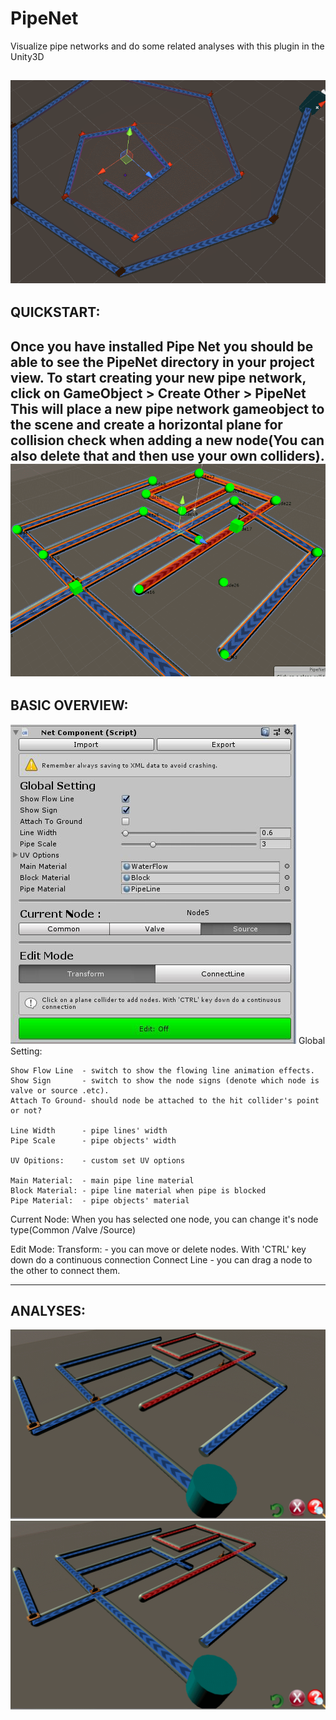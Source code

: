 # PipeNet
Visualize pipe networks and do some related analyses with this plugin in the Unity3D

![](https://github.com/LizhuWeng/PipeNet/blob/master/Doc/sample1.gif)
------------------------------------------------------
QUICKSTART:
------------------------------------------------------
Once you have installed Pipe Net you should be able to see the PipeNet directory in your project view.
To start creating your new pipe network, click on GameObject > Create Other > PipeNet
This will place a new pipe network gameobject to the scene and create a horizontal plane for collision check when adding a new node(You can also delete that and then use your own colliders).
![](https://github.com/LizhuWeng/PipeNet/blob/master/Doc/editor.gif)
------------------------------------------------------
BASIC OVERVIEW:
------------------------------------------------------
![](https://github.com/LizhuWeng/PipeNet/blob/master/Doc/inspector.JPG)
Global Setting: 

	Show Flow Line	- switch to show the flowing line animation effects.
	Show Sign		- switch to show the node signs (denote which node is valve or source .etc).
	Attach To Ground- should node be attached to the hit collider's point or not?

	Line Width		- pipe lines' width
	Pipe Scale		- pipe objects' width

	UV Opitions:	- custom set UV options

	Main Material:	- main pipe line material
	Block Material:	- pipe line material when pipe is blocked
	Pipe Material:	- pipe objects' material

Current Node:
	When you has selected one node, you can change it's node type(Common /Valve /Source)

Edit Mode:
	Transform:		- you can move or delete nodes. With 'CTRL' key down do a continuous connection
	Connect Line	- you can drag a node to the other to connect them.

------------------------------------------------------
ANALYSES:
------------------------------------------------------
![](https://github.com/LizhuWeng/PipeNet/blob/master/Doc/analysis1.gif)
![](https://github.com/LizhuWeng/PipeNet/blob/master/Doc/analysis2.gif)
